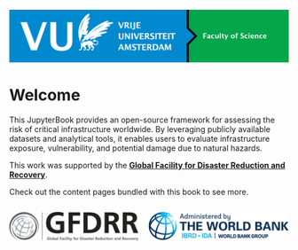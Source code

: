 ![](_static/images/vu_logo.jpg?h=750&w=1260)

# Welcome
This JupyterBook provides an open-source framework for assessing the risk of critical infrastructure worldwide. By leveraging publicly available datasets and analytical tools, it enables users to evaluate infrastructure exposure, vulnerability, and potential damage due to natural hazards.

This work was supported by the [**Global Facility for Disaster Reduction and Recovery**](https://www.gfdrr.org/en).

Check out the content pages bundled with this book to see more.

```{tableofcontents}
```


![](_static/images/GFDRR_WB-WBG-CMYK.png?h=750&w=1260)
